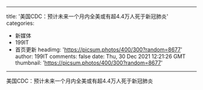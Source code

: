 
---
title: '美国CDC：预计未来一个月内全美或有超4.4万人死于新冠肺炎'
categories: 
 - 新媒体
 - 199IT
 - 首页更新
headimg: 'https://picsum.photos/400/300?random=8677'
author: 199IT
comments: false
date: Thu, 30 Dec 2021 12:21:26 GMT
thumbnail: 'https://picsum.photos/400/300?random=8677'
---

<div>   
美国CDC：预计未来一个月内全美或有超4.4万人死于新冠肺炎  
</div>
            